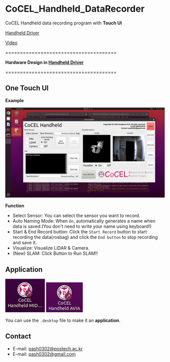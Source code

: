 # CoCEL_Handheld_DataRecorder
CoCEL Handheld data recording program with **Touch UI**  

[Handheld Driver](https://github.com/SanghyunPark01/CoCEL_Handheld_Driver)  
  
[Video](https://www.youtube.com/watch?v=Me2jOfhErLY)
  
======================================  

**Hardware Design in [Handheld Driver](https://github.com/SanghyunPark01/CoCEL_Handheld_Driver)**  
  
======================================  

## One Touch UI
**Example**
<p align="center"><img src="./img/ui_example.png" width="max"></p>

**Function**
- Select Sensor: You can select the sensor you want to record.  
- Auto Naming Mode: When `On`, automatically generates a name when data is saved.(You don't need to write your name using keyboard!)  
- Start & End Record button: Click the `Start Record` button to start recording the data(rosbag) and click the `End button` to stop recording and save it.  
- Visualize: Visualize LiDAR & Camera.  
- (New) SLAM: Click Button to Run SLAM!!

## Application

<p align="left">
    <img src="./img/application0.png" width="max">
    <img src="./img/application1.png" width="max">
</p>  

You can use the `.desktop` file to make it an **application**.

## Contact
- E-mail: pash0302@postech.ac.kr
- E-mail: pash0302@gmail.com

